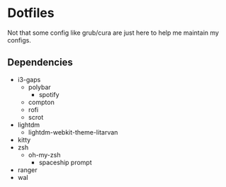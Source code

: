 # Dotfiles
Not that some config like grub/cura are just here to help me maintain my configs.

## Dependencies
* i3-gaps
	* polybar
		* spotify
	* compton
	* rofi
	* scrot
* lightdm
	* lightdm-webkit-theme-litarvan
* kitty
* zsh
	* oh-my-zsh
		* spaceship prompt
* ranger
* wal
